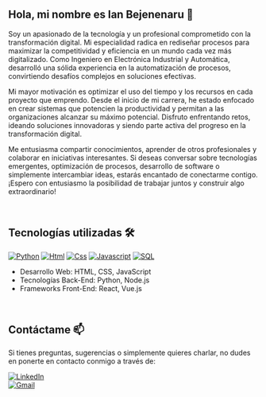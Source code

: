 ## Hola, mi nombre es Ian Bejenenaru 👋
Soy un apasionado de la tecnología y un profesional comprometido con la transformación digital. Mi especialidad radica en rediseñar procesos para maximizar la competitividad y eficiencia en un mundo cada vez más digitalizado. Como Ingeniero en Electrónica Industrial y Automática, desarrolló una sólida experiencia en la automatización de procesos, convirtiendo desafíos complejos en soluciones efectivas.

Mi mayor motivación es optimizar el uso del tiempo y los recursos en cada proyecto que emprendo. Desde el inicio de mi carrera, he estado enfocado en crear sistemas que potencien la productividad y permitan a las organizaciones alcanzar su máximo potencial. Disfruto enfrentando retos, ideando soluciones innovadoras y siendo parte activa del progreso en la transformación digital.

Me entusiasma compartir conocimientos, aprender de otros profesionales y colaborar en iniciativas interesantes. Si deseas conversar sobre tecnologías emergentes, optimización de procesos, desarrollo de software o simplemente intercambiar ideas, estarás encantado de conectarme contigo. ¡Espero con entusiasmo la posibilidad de trabajar juntos y construir algo extraordinario!

<br>

## Tecnologías utilizadas 🛠️

[![Python](https://img.shields.io/badge/Python-yellow?style=for-the-badge&logo=python&logoColor=white&labelColor=101010)]() [![Html](https://img.shields.io/badge/HTML-white?style=for-the-badge&logo=html5&logoColor=white&labelColor=black&color=%23E34F26)]() [![Css](https://img.shields.io/badge/css-white?style=for-the-badge&logo=css3&logoColor=white&labelColor=black&color=blue)]() [![Javascript](https://img.shields.io/badge/javascript-white?style=for-the-badge&logo=javascript&logoColor=white&labelColor=black&color=%23F7DF1E)]() [![SQL](https://img.shields.io/badge/my%20sql-white?style=for-the-badge&logo=mysql&logoColor=white&labelColor=black&color=%234479A1)]() 

- Desarrollo Web: HTML, CSS, JavaScript
- Tecnologías Back-End: Python, Node.js
- Frameworks Front-End: React, Vue.js
<br>

## Contáctame 📫

Si tienes preguntas, sugerencias o simplemente quieres charlar, no dudes en ponerte en contacto conmigo a través de:

[![LinkedIn](https://img.shields.io/badge/LinkedIn-white?style=for-the-badge&logo=linkedin&logoColor=white&labelColor=%230A66C2&color=%23363636)](https://www.linkedin.com/in/ianbejenaru/)
</br>
[![Gmail](https://img.shields.io/badge/Email%20personal-white?style=for-the-badge&logo=gmail&logoColor=white&label=ferrancolllopez%40gmail.com&labelColor=black&color=%23EA4335)](mailto:ianbeje17@gmail.com)

<br>
<!--
**IanBejenaru/IanBejenaru** is a ✨ _special_ ✨ repository because its `README.md` (this file) appears on your GitHub profile.

Here are some ideas to get you started:

- 🔭 I’m currently working on ...
- 🌱 I’m currently learning ...
- 👯 I’m looking to collaborate on ...
- 🤔 I’m looking for help with ...
- 💬 Ask me about ...
- 📫 How to reach me: ...
- 😄 Pronouns: ...
- ⚡ Fun fact: ...
-->
